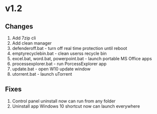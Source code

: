 # v1.2
## Changes
1. Add 7zip cli
2. Add clean manager
3. defenderoff.bat - turn off real time protection until reboot
4. emptyrecyclebin.bat - clean userss recycle bin
5. excel.bat, word.bat, powerpoint.bat - launch portable MS Office apps
6. processexplorer.bat - run PorcessExplorer app
7. update.bat - open W10 update window
8. utorrent.bat - launch uTorrent

## Fixes
1. Control panel uninstall now can run from any folder
2. Uninstall app Windows 10 shortcut now can launch everywhere